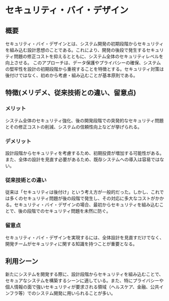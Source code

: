 # セキュリティ・バイ・デザイン
## 概要
セキュリティ・バイ・デザインとは、システム開発の初期段階からセキュリティを組み込む設計思想のことである。これにより、開発の後段で発生するセキュリティ問題の修正コストを抑えるとともに、システム全体のセキュリティレベルを向上させる。
このアプローチは、データ保護やプライバシーの確保、システムの堅牢性を設計の初期段階から重視することを特徴とする。セキュリティ対策は後付けではなく、初めから考慮・組み込むことが基本原則である。

## 特徴(メリデメ、従来技術との違い、留意点)
### メリット
システム全体のセキュリティ強化、後の開発段階での突発的なセキュリティ問題とその修正コストの削減、システムの信頼性向上などが挙げられる。

### デメリット
設計段階からセキュリティを考慮するため、初期投資が増加する可能性がある。また、全体の設計を見直す必要があるため、既存システムへの導入は容易ではない。

### 従来技術との違い
従来は「セキュリティは後付け」という考え方が一般的だった。しかし、これでは多くのセキュリティ問題が後の段階で発生し、その対応に多大なコストがかかる。セキュリティ・バイ・デザインの場合、最初からセキュリティを組み込むことで、後の段階でのセキュリティ問題を未然に防ぐ。

### 留意点
セキュリティ・バイ・デザインを実現するには、全体設計を見直すだけでなく、開発チームがセキュリティに関する知識を持つことが重要となる。

## 利用シーン
新たにシステムを開発する際に、設計段階からセキュリティを組み込むことで、セキュアなシステムを構築するシーンに適している。また、特にプライバシーや個人情報の面で強いセキュリティが要求される領域（ヘルスケア、金融、公共インフラ等）でのシステム開発に用いられることが多い。
